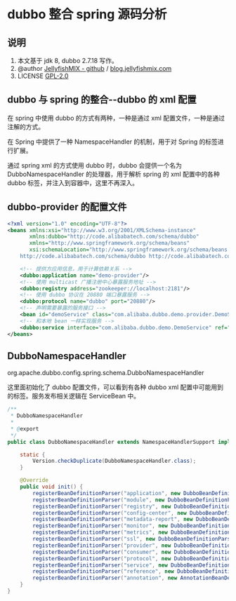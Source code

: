 # dubbo 整合 spring 源码分析



## 说明

1. 本文基于 jdk 8, dubbo 2.7.18 写作。
2. @author [JellyfishMIX - github](https://github.com/JellyfishMIX) / [blog.jellyfishmix.com](http://blog.jellyfishmix.com)
3. LICENSE [GPL-2.0](https://github.com/JellyfishMIX/GPL-2.0)



## dubbo 与 spring 的整合--dubbo 的 xml 配置

在 spring 中使用 dubbo 的方式有两种，一种是通过 xml 配置文件，一种是通过注解的方式。

在 Spring 中提供了一种 NamespaceHandler 的机制，用于对 Spring 的标签进行扩展。

通过 spring xml 的方式使用 dubbo 时，dubbo 会提供一个名为 DubboNamespaceHandler 的处理器，用于解析 spring 的 xml 配置中的各种 dubbo 标签，并注入到容器中，这里不再深入。



## dubbo-provider 的配置文件

```xml
<?xml version="1.0" encoding="UTF-8"?>
<beans xmlns:xsi="http://www.w3.org/2001/XMLSchema-instance"
       xmlns:dubbo="http://code.alibabatech.com/schema/dubbo"
       xmlns="http://www.springframework.org/schema/beans"
       xsi:schemaLocation="http://www.springframework.org/schema/beans http://www.springframework.org/schema/beans/spring-beans-2.5.xsd
	http://code.alibabatech.com/schema/dubbo http://code.alibabatech.com/schema/dubbo/dubbo.xsd">

    <!-- 提供方应用信息，用于计算依赖关系 -->
    <dubbo:application name="demo-provider"/>
    <!-- 使用 multicast 广播注册中心暴露服务地址 -->
    <dubbo:registry address="zookeeper://localhost:2181"/>
    <!-- 使用 dubbo 协议在 20880 端口暴露服务 -->
    <dubbo:protocol name="dubbo" port="20880"/>
    <!-- 声明需要暴露的服务接口 -->
    <bean id="demoService" class="com.alibaba.dubbo.demo.provider.DemoServiceImpl"/>
    <!-- 和本地 bean 一样实现服务 -->
    <dubbo:service interface="com.alibaba.dubbo.demo.DemoService" ref="demoService"/>
</beans>
```



## DubboNamespaceHandler

org.apache.dubbo.config.spring.schema.DubboNamespaceHandler

这里面初始化了 dubbo 配置文件，可以看到有各种 dubbo xml 配置中可能用到的标签。服务发布相关逻辑在 ServiceBean 中。

```java
/**
 * DubboNamespaceHandler
 *
 * @export
 */
public class DubboNamespaceHandler extends NamespaceHandlerSupport implements ConfigurableSourceBeanMetadataElement {

    static {
        Version.checkDuplicate(DubboNamespaceHandler.class);
    }

    @Override
    public void init() {
        registerBeanDefinitionParser("application", new DubboBeanDefinitionParser(ApplicationConfig.class, true));
        registerBeanDefinitionParser("module", new DubboBeanDefinitionParser(ModuleConfig.class, true));
        registerBeanDefinitionParser("registry", new DubboBeanDefinitionParser(RegistryConfig.class, true));
        registerBeanDefinitionParser("config-center", new DubboBeanDefinitionParser(ConfigCenterBean.class, true));
        registerBeanDefinitionParser("metadata-report", new DubboBeanDefinitionParser(MetadataReportConfig.class, true));
        registerBeanDefinitionParser("monitor", new DubboBeanDefinitionParser(MonitorConfig.class, true));
        registerBeanDefinitionParser("metrics", new DubboBeanDefinitionParser(MetricsConfig.class, true));
        registerBeanDefinitionParser("ssl", new DubboBeanDefinitionParser(SslConfig.class, true));
        registerBeanDefinitionParser("provider", new DubboBeanDefinitionParser(ProviderConfig.class, true));
        registerBeanDefinitionParser("consumer", new DubboBeanDefinitionParser(ConsumerConfig.class, true));
        registerBeanDefinitionParser("protocol", new DubboBeanDefinitionParser(ProtocolConfig.class, true));
        registerBeanDefinitionParser("service", new DubboBeanDefinitionParser(ServiceBean.class, true));
        registerBeanDefinitionParser("reference", new DubboBeanDefinitionParser(ReferenceBean.class, true));
        registerBeanDefinitionParser("annotation", new AnnotationBeanDefinitionParser());
    }
}
```

